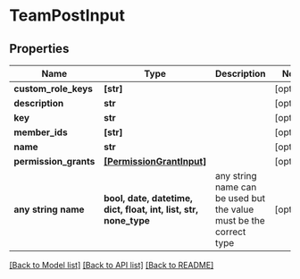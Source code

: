 # TeamPostInput


## Properties
Name | Type | Description | Notes
------------ | ------------- | ------------- | -------------
**custom_role_keys** | **[str]** |  | [optional] 
**description** | **str** |  | [optional] 
**key** | **str** |  | [optional] 
**member_ids** | **[str]** |  | [optional] 
**name** | **str** |  | [optional] 
**permission_grants** | [**[PermissionGrantInput]**](PermissionGrantInput.md) |  | [optional] 
**any string name** | **bool, date, datetime, dict, float, int, list, str, none_type** | any string name can be used but the value must be the correct type | [optional]

[[Back to Model list]](../README.md#documentation-for-models) [[Back to API list]](../README.md#documentation-for-api-endpoints) [[Back to README]](../README.md)


